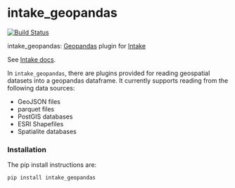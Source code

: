 # intake_geopandas

[![Build Status](https://github.com/intake/intake_geopandas/actions/workflows/main.yaml/badge.svg)](https://github.com/intake/intake_geopandas/actions)

intake_geopandas: [Geopandas](http://geopandas.org/) plugin for [Intake](https://github.com/intake/intake)

See [Intake docs](https://intake.readthedocs.io/en/latest/overview.html).

In `intake_geopandas`, there are plugins provided for reading geospatial datasets into a geopandas dataframe.
It currently supports reading from the following data sources:
  - GeoJSON files
  - parquet files
  - PostGIS databases
  - ESRI Shapefiles
  - Spatialite databases

### Installation

The pip install instructions are:

```
pip install intake_geopandas
```
